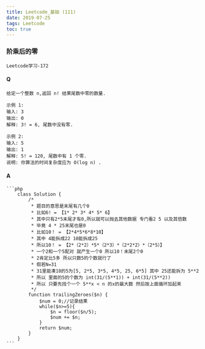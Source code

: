 ```yaml
---
title: Leetcode_基础 (111)
date: 2019-07-25
tags: Leetcode
toc: true
---
```


### 阶乘后的零
    Leetcode学习-172

<!-- more -->

#### Q
    给定一个整数 n,返回 n! 结果尾数中零的数量.

    示例 1:
    输入: 3
    输出: 0
    解释: 3! = 6, 尾数中没有零.

    示例 2:
    输入: 5
    输出: 1
    解释: 5! = 120, 尾数中有 1 个零.
    说明: 你算法的时间复杂度应为 O(log n) .

#### A
    ```php
        class Solution {
            /*
             * 题目的意思是末尾有几个0
             * 比如6! = 【1* 2* 3* 4* 5* 6】
             * 其中只有2*5末尾才有0,所以就可以抛去其他数据 专门看2 5 以及其倍数
             * 毕竟 4 * 25末尾也是0
             * 比如10！ = 【2*4*5*6*8*10】
             * 其中 4能拆成22 10能拆成25
             * 所以10！ = 【2*（2*2）*5*（2*3）*（2*2*2）*（2*5）】
             * 一个2和一个5配对 就产生一个0 所以10！末尾2个0
             * 2肯定比5多 所以只数5的个数就行了
             * 假若N=31
             * 31里能凑10的5为[5, 2*5, 3*5, 4*5, 25, 6*5] 其中 25还能拆为 5**2
             * 所以 里面的5的个数为 int(31/(5**1)) + int(31/(5**2))
             * 所以 只要先找个一个 5**x < n 的x的最大数 然后按上面循环加起来
             */
            function trailingZeroes($n) {
                $num = 0;//记录结果
                while($n>=5){
                    $n = floor($n/5);
                    $num += $n;
                }
                return $num;
            }
        }
    ```

